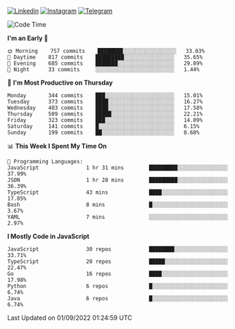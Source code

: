 [![Linkedin](https://img.shields.io/badge/-Archie-blue?style=flat-square&labelColor=gray&logo=Linkedin&logoColor=white&link=https://www.linkedin.com/in/archisdi)](https://www.linkedin.com/in/archisdi)
[![Instagram](https://img.shields.io/badge/-@archisdi-orange?style=flat-square&labelColor=gray&logo=Instagram&logoColor=white&link=https://www.instagram.com/archisdi)](https://www.instagram.com/archisdi)
[![Telegram](https://img.shields.io/badge/-aai-informational?style=flat-square&labelColor=gray&logo=telegram&logoColor=white&link=https://t.me/archisdi)](https://t.me/archisdi)

<!--START_SECTION:waka-->
![Code Time](http://img.shields.io/badge/Code%20Time-1%2C613%20hrs%2059%20mins-blue)

**I'm an Early 🐤** 

```text
🌞 Morning    757 commits    ████████░░░░░░░░░░░░░░░░░   33.03% 
🌆 Daytime    817 commits    █████████░░░░░░░░░░░░░░░░   35.65% 
🌃 Evening    685 commits    ███████░░░░░░░░░░░░░░░░░░   29.89% 
🌙 Night      33 commits     ░░░░░░░░░░░░░░░░░░░░░░░░░   1.44%

```
📅 **I'm Most Productive on Thursday** 

```text
Monday       344 commits    ███░░░░░░░░░░░░░░░░░░░░░░   15.01% 
Tuesday      373 commits    ████░░░░░░░░░░░░░░░░░░░░░   16.27% 
Wednesday    403 commits    ████░░░░░░░░░░░░░░░░░░░░░   17.58% 
Thursday     509 commits    █████░░░░░░░░░░░░░░░░░░░░   22.21% 
Friday       323 commits    ███░░░░░░░░░░░░░░░░░░░░░░   14.09% 
Saturday     141 commits    █░░░░░░░░░░░░░░░░░░░░░░░░   6.15% 
Sunday       199 commits    ██░░░░░░░░░░░░░░░░░░░░░░░   8.68%

```


📊 **This Week I Spent My Time On** 

```text
💬 Programming Languages: 
JavaScript               1 hr 31 mins        █████████░░░░░░░░░░░░░░░░   37.99% 
JSON                     1 hr 28 mins        █████████░░░░░░░░░░░░░░░░   36.39% 
TypeScript               43 mins             ████░░░░░░░░░░░░░░░░░░░░░   17.85% 
Bash                     8 mins              █░░░░░░░░░░░░░░░░░░░░░░░░   3.67% 
YAML                     7 mins              ░░░░░░░░░░░░░░░░░░░░░░░░░   2.97%

```

**I Mostly Code in JavaScript** 

```text
JavaScript               30 repos            ████████░░░░░░░░░░░░░░░░░   33.71% 
TypeScript               20 repos            █████░░░░░░░░░░░░░░░░░░░░   22.47% 
Go                       16 repos            ████░░░░░░░░░░░░░░░░░░░░░   17.98% 
Python                   6 repos             █░░░░░░░░░░░░░░░░░░░░░░░░   6.74% 
Java                     6 repos             █░░░░░░░░░░░░░░░░░░░░░░░░   6.74%

```



 Last Updated on 01/09/2022 01:24:59 UTC
<!--END_SECTION:waka-->